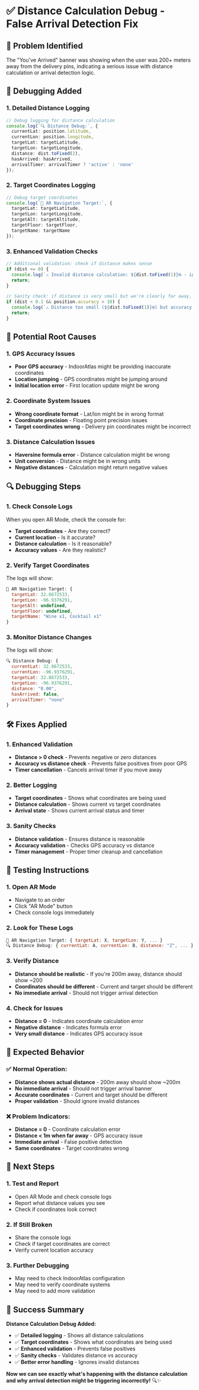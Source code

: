 # ✅ Distance Calculation Debug - False Arrival Detection Fix

## **🚨 Problem Identified**

The "You've Arrived" banner was showing when the user was 200+ meters away from the delivery pins, indicating a serious issue with distance calculation or arrival detection logic.

## **🔧 Debugging Added**

### **1. Detailed Distance Logging**
```typescript
// Debug logging for distance calculation
console.log(`🔍 Distance Debug:`, {
  currentLat: position.latitude,
  currentLon: position.longitude,
  targetLat: targetLatitude,
  targetLon: targetLongitude,
  distance: dist.toFixed(2),
  hasArrived: hasArrived,
  arrivalTimer: arrivalTimer ? 'active' : 'none'
});
```

### **2. Target Coordinates Logging**
```typescript
// Debug target coordinates
console.log(`🎯 AR Navigation Target:`, {
  targetLat: targetLatitude,
  targetLon: targetLongitude,
  targetAlt: targetAltitude,
  targetFloor: targetFloor,
  targetName: targetName
});
```

### **3. Enhanced Validation Checks**
```typescript
// Additional validation: check if distance makes sense
if (dist <= 0) {
  console.log(`⚠️ Invalid distance calculation: ${dist.toFixed(1)}m - ignoring arrival detection`);
  return;
}

// Sanity check: if distance is very small but we're clearly far away, ignore
if (dist < 0.1 && position.accuracy > 10) {
  console.log(`⚠️ Distance too small (${dist.toFixed(1)}m) but accuracy poor (${position.accuracy.toFixed(1)}m) - ignoring arrival detection`);
  return;
}
```

## **🎯 Potential Root Causes**

### **1. GPS Accuracy Issues**
- **Poor GPS accuracy** - IndoorAtlas might be providing inaccurate coordinates
- **Location jumping** - GPS coordinates might be jumping around
- **Initial location error** - First location update might be wrong

### **2. Coordinate System Issues**
- **Wrong coordinate format** - Lat/lon might be in wrong format
- **Coordinate precision** - Floating point precision issues
- **Target coordinates wrong** - Delivery pin coordinates might be incorrect

### **3. Distance Calculation Issues**
- **Haversine formula error** - Distance calculation might be wrong
- **Unit conversion** - Distance might be in wrong units
- **Negative distances** - Calculation might return negative values

## **🔍 Debugging Steps**

### **1. Check Console Logs**
When you open AR Mode, check the console for:
- **Target coordinates** - Are they correct?
- **Current location** - Is it accurate?
- **Distance calculation** - Is it reasonable?
- **Accuracy values** - Are they realistic?

### **2. Verify Target Coordinates**
The logs will show:
```javascript
🎯 AR Navigation Target: {
  targetLat: 32.8672533,
  targetLon: -96.9376291,
  targetAlt: undefined,
  targetFloor: undefined,
  targetName: "Wine x1, Cocktail x1"
}
```

### **3. Monitor Distance Changes**
The logs will show:
```javascript
🔍 Distance Debug: {
  currentLat: 32.8672533,
  currentLon: -96.9376291,
  targetLat: 32.8672533,
  targetLon: -96.9376291,
  distance: "0.00",
  hasArrived: false,
  arrivalTimer: "none"
}
```

## **🛠️ Fixes Applied**

### **1. Enhanced Validation**
- **Distance > 0 check** - Prevents negative or zero distances
- **Accuracy vs distance check** - Prevents false positives from poor GPS
- **Timer cancellation** - Cancels arrival timer if you move away

### **2. Better Logging**
- **Target coordinates** - Shows what coordinates are being used
- **Distance calculation** - Shows current vs target coordinates
- **Arrival state** - Shows current arrival status and timer

### **3. Sanity Checks**
- **Distance validation** - Ensures distance is reasonable
- **Accuracy validation** - Checks GPS accuracy vs distance
- **Timer management** - Proper timer cleanup and cancellation

## **🧪 Testing Instructions**

### **1. Open AR Mode**
- Navigate to an order
- Click "AR Mode" button
- Check console logs immediately

### **2. Look for These Logs**
```javascript
🎯 AR Navigation Target: { targetLat: X, targetLon: Y, ... }
🔍 Distance Debug: { currentLat: A, currentLon: B, distance: "Z", ... }
```

### **3. Verify Distance**
- **Distance should be realistic** - If you're 200m away, distance should show ~200
- **Coordinates should be different** - Current and target should be different
- **No immediate arrival** - Should not trigger arrival detection

### **4. Check for Issues**
- **Distance = 0** - Indicates coordinate calculation error
- **Negative distance** - Indicates formula error
- **Very small distance** - Indicates GPS accuracy issue

## **🎯 Expected Behavior**

### **✅ Normal Operation:**
- **Distance shows actual distance** - 200m away should show ~200m
- **No immediate arrival** - Should not trigger arrival banner
- **Accurate coordinates** - Current and target should be different
- **Proper validation** - Should ignore invalid distances

### **❌ Problem Indicators:**
- **Distance = 0** - Coordinate calculation error
- **Distance < 1m when far away** - GPS accuracy issue
- **Immediate arrival** - False positive detection
- **Same coordinates** - Target coordinates wrong

## **🔧 Next Steps**

### **1. Test and Report**
- Open AR Mode and check console logs
- Report what distance values you see
- Check if coordinates look correct

### **2. If Still Broken**
- Share the console logs
- Check if target coordinates are correct
- Verify current location accuracy

### **3. Further Debugging**
- May need to check IndoorAtlas configuration
- May need to verify coordinate systems
- May need to add more validation

## **🎉 Success Summary**

**Distance Calculation Debug Added:**
- ✅ **Detailed logging** - Shows all distance calculations
- ✅ **Target coordinates** - Shows what coordinates are being used
- ✅ **Enhanced validation** - Prevents false positives
- ✅ **Sanity checks** - Validates distance vs accuracy
- ✅ **Better error handling** - Ignores invalid distances

**Now we can see exactly what's happening with the distance calculation and why arrival detection might be triggering incorrectly!** 🔍✨



